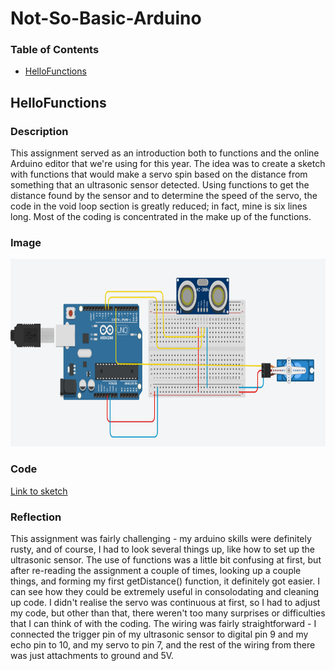 # Not-So-Basic-Arduino

### Table of Contents
* [HelloFunctions](#HelloFunctions)

## HelloFunctions

### Description
This assignment served as an introduction both to functions and the online Arduino editor that we're using for this year. The idea was to create a sketch with functions that would make a servo spin based on the distance from something that an ultrasonic sensor detected. Using functions to get the distance found by the sensor and to determine the speed of the servo, the code in the void loop section is greatly reduced; in fact, mine is six lines long. Most of the coding is concentrated in the make up of the functions.

### Image
<img src="images/wiring_hello_functions.png" alt="wiring diagram" height="300">

### Code
[Link to sketch](https://create.arduino.cc/editor/lgray52/ab9d6be7-250d-41d2-9c5f-ef9b109d3b19/preview)

### Reflection
This assignment was fairly challenging - my arduino skills were definitely rusty, and of course, I had to look several things up, like how to set up the ultrasonic sensor. The use of functions was a little bit confusing at first, but after re-reading the assignment a couple of times, looking up a couple things, and forming my first getDistance() function, it definitely got easier. I can see how they could be extremely useful in consolodating and cleaning up code. I didn't realise the servo was continuous at first, so I had to adjust my code, but other than that, there weren't too many surprises or difficulties that I can think of with the coding. The wiring was fairly straightforward - I connected the trigger pin of my ultrasonic sensor to digital pin 9 and my echo pin to 10, and my servo to pin 7, and the rest of the wiring from there was just attachments to ground and 5V.
